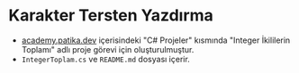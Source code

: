 # Karakter Tersten Yazdırma
 - [academy.patika.dev](https://academy.patika.dev/tr/courses/c-projeleri) içerisindeki "C# Projeler" kısmında "Integer İkililerin Toplamı" adlı proje görevi için oluşturulmuştur.
 - `IntegerToplam.cs` ve `README.md` dosyası içerir.
